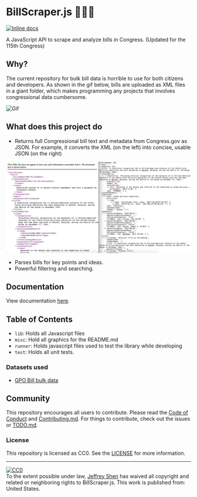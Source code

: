 # BillScraper.js 📝📝📝
[![Inline docs](http://inch-ci.org/github/dwyl/hapi-auth-jwt2.svg?branch=master)](https://jeffreyshen19.github.io/BillScraper.js/out/)
[](https://tokei.rs/b1/github/jeffreyshen19/BillScraper.js)

A JavaScript API to scrape and analyze bills in Congress. (Updated for the 115th Congress)

## Why?
The current repository for bulk bill data is horrible to use for both citizens and developers. As shown in the gif below, bills are uploaded as XML files in a giant folder, which makes programming any projects that involves congressional data cumbersome.

![Gif](./misc/explanation_of_the_problem.gif)

## What does this project do
 * Returns full Congressional bill text and metadata from Congress.gov as JSON. For example, it converts the XML (on the left) into concise, usable JSON (on the right)

 ![picture](./misc/what-does-this-library-do.png)

 * Parses bills for key points and ideas.
 * Powerful filtering and searching.


## Documentation
View documentation [here](https://jeffreyshen19.github.io/BillScraper.js/out/).

## Table of Contents

* `lib`: Holds all Javascript files
* `misc`: Hold all graphics for the README.md
* `runner`: Holds javascript files used to test the library while developing
* `test`: Holds all unit tests.

### Datasets used

* [GPO Bill bulk data](https://www.gpo.gov/fdsys/bulkdata)

## Community

This repository encourages all users to contribute. Please read the [Code of Conduct](./CODE_OF_CONDUCT.md) and [Contributing.md](./CONTRIBUTING.md). For things to contribute, check out the issues or [TODO.md](./TODO.md).

### License
This repository is licensed as CC0. See the [LICENSE](./LICENSE) for more information.

---

<p xmlns:dct="http://purl.org/dc/terms/" xmlns:vcard="http://www.w3.org/2001/vcard-rdf/3.0#">
  <a rel="license"
     href="http://creativecommons.org/publicdomain/zero/1.0/">
    <img src="http://i.creativecommons.org/p/zero/1.0/88x31.png" style="border-style: none;" alt="CC0" />
  </a>
  <br />
  To the extent possible under law,
  <a rel="dct:publisher"
     href="jeffreyshen.com">
    <span property="dct:title">Jeffrey Shen</span></a>
  has waived all copyright and related or neighboring rights to
  <span property="dct:title">BillScraper.js</span>.
This work is published from:
<span property="vcard:Country" datatype="dct:ISO3166"
      content="US" about="jeffreyshen.com">
  United States</span>.
</p>
